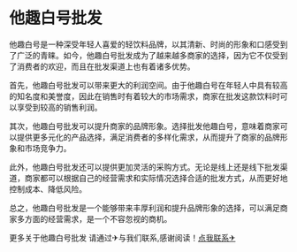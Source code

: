 # 他趣白号批发

他趣白号是一种深受年轻人喜爱的轻饮料品牌，以其清新、时尚的形象和口感受到了广泛的青睐。如今，他趣白号批发成为了越来越多商家的选择，因为它不仅受到了消费者的欢迎，而且在批发渠道上也有着诸多优势。

首先，他趣白号批发可以带来更大的利润空间。由于他趣白号在年轻人中具有较高的知名度和美誉度，因此在销售时有着较大的市场需求，商家在批发这款饮料时可以享受到较高的销售利润。

其次，他趣白号批发可以提升商家的品牌形象。选择批发他趣白号，意味着商家可以提供更多元化的产品选择，满足消费者的多样化需求，从而提升了商家的品牌形象和市场竞争力。

此外，他趣白号批发还可以提供更加灵活的采购方式。无论是线上还是线下批发渠道，商家都可以根据自己的经营需求和实际情况选择合适的批发方式，从而更好地控制成本、降低风险。

总之，他趣白号批发是一个能够带来丰厚利润和提升品牌形象的选择，可以满足商家多方面的经营需求，是一个不容忽视的商机。

更多关于他趣白号批发 请通过✈与我们联系,感谢阅读！[点我联系✈](https://news.G208.com)